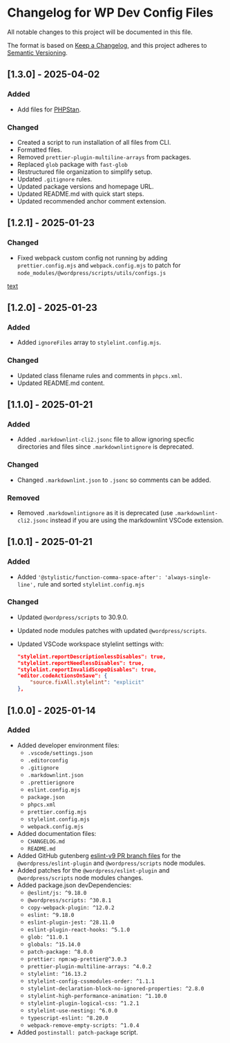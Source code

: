 # Changelog for WP Dev Config Files

All notable changes to this project will be documented in this file.

The format is based on [Keep a Changelog](https://keepachangelog.com/en/1.1.0/),
and this project adheres to [Semantic Versioning](https://semver.org/spec/v2.0.0.html).

<!-- ## [Unreleased] -->

## [1.3.0] - 2025-04-02

### Added

-   Add files for [PHPStan](https://phpstan.org/).

### Changed

-   Created a script to run installation of all files from CLI.
-   Formatted files.
-   Removed `prettier-plugin-multiline-arrays` from packages.
-   Replaced `glob` package with `fast-glob`
-   Restructured file organization to simplify setup.
-   Updated `.gitignore` rules.
-   Updated package versions and homepage URL.
-   Updated README.md with quick start steps.
-   Updated recommended anchor comment extension.

## [1.2.1] - 2025-01-23

### Changed

-   Fixed webpack custom config not running by adding `prettier.config.mjs` and `webpack.config.mjs` to patch for `node_modules/@wordpress/scripts/utils/configs.js`

[text](config-files/patches/@wordpress+scripts+30.9.0.patch)

## [1.2.0] - 2025-01-23

### Added

-   Added `ignoreFiles` array to `stylelint.config.mjs`.

### Changed

-   Updated class filename rules and comments in `phpcs.xml`.
-   Updated README.md content.

## [1.1.0] - 2025-01-21

### Added

-   Added `.markdownlint-cli2.jsonc` file to allow ignoring specfic directories and files since `.markdownlintignore` is deprecated.

### Changed

-   Changed `.markdownlint.json` to `.jsonc` so comments can be added.

### Removed

-   Removed `.markdownlintignore` as it is deprecated (use `.markdownlint-cli2.jsonc` instead if you are using the markdownlint VSCode extension.

## [1.0.1] - 2025-01-21

### Added

-   Added `'@stylistic/function-comma-space-after': 'always-single-line',` rule and sorted `stylelint.config.mjs`

### Changed

-   Updated `@wordpress/scripts` to 30.9.0.
-   Updated node modules patches with updated `@wordpress/scripts`.
-   Updated VSCode workspace stylelint settings with:

    ```json
    "stylelint.reportDescriptionlessDisables": true,
    "stylelint.reportNeedlessDisables": true,
    "stylelint.reportInvalidScopeDisables": true,
    "editor.codeActionsOnSave": {
    	"source.fixAll.stylelint": "explicit"
    },
    ```

## [1.0.0] - 2025-01-14

### Added

-   Added developer environment files:
    -   `.vscode/settings.json`
    -   `.editorconfig`
    -   `.gitignore`
    -   `.markdownlint.json`
    -   `.prettierignore`
    -   `eslint.config.mjs`
    -   `package.json`
    -   `phpcs.xml`
    -   `prettier.config.mjs`
    -   `stylelint.config.mjs`
    -   `webpack.config.mjs`
-   Added documentation files:
    -   `CHANGELOG.md`
    -   `README.md`
-   Added GitHub gutenberg [eslint-v9 PR branch files](https://github.com/WordPress/gutenberg/pull/65648) for the `@wordpress/eslint-plugin` and `@wordpress/scripts` node modules.
-   Added patches for the `@wordpress/eslint-plugin` and `@wordpress/scripts` node modules changes.
-   Added package.json devDependencies:
    -   `@eslint/js: ^9.18.0`
    -   `@wordpress/scripts: ^30.8.1`
    -   `copy-webpack-plugin: ^12.0.2`
    -   `eslint: ^9.18.0`
    -   `eslint-plugin-jest: ^28.11.0`
    -   `eslint-plugin-react-hooks: ^5.1.0`
    -   `glob: ^11.0.1`
    -   `globals: ^15.14.0`
    -   `patch-package: ^8.0.0`
    -   `prettier: npm:wp-prettier@^3.0.3`
    -   `prettier-plugin-multiline-arrays: ^4.0.2`
    -   `stylelint: ^16.13.2`
    -   `stylelint-config-cssmodules-order: ^1.1.1`
    -   `stylelint-declaration-block-no-ignored-properties: ^2.8.0`
    -   `stylelint-high-performance-animation: ^1.10.0`
    -   `stylelint-plugin-logical-css: ^1.2.1`
    -   `stylelint-use-nesting: ^6.0.0`
    -   `typescript-eslint: ^8.20.0`
    -   `webpack-remove-empty-scripts: ^1.0.4`
-   Added `postinstall: patch-package` script.
